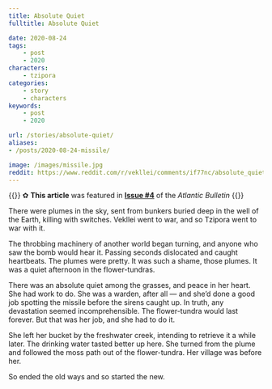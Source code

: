 ```yaml
---
title: Absolute Quiet
fulltitle: Absolute Quiet

date: 2020-08-24
tags:
    - post
    - 2020
characters:
    - tzipora
categories:
    - story
    - characters
keywords:
    - post
    - 2020

url: /stories/absolute-quiet/
aliases:
- /posts/2020-08-24-missile/

image: /images/missile.jpg
reddit: https://www.reddit.com/r/vekllei/comments/if77nc/absolute_quiet/
---
```

{{<note story>}}
✿ **This article** was featured in [**Issue #4**](/news/bulletin/2020/4) of the *Atlantic Bulletin*
{{</note>}}

There were plumes in the sky, sent from bunkers buried deep in the well of the Earth, killing with switches. Vekllei went to war, and so Tzipora went to war with it.

The throbbing machinery of another world began turning, and anyone who saw the bomb would hear it. Passing seconds dislocated and caught heartbeats. The plumes were pretty. It was such a shame, those plumes. It was a quiet afternoon in the flower-tundras.

There was an absolute quiet among the grasses, and peace in her heart. She had work to do. She was a warden, after all — and she’d done a good job spotting the missile before the sirens caught up. In truth, any devastation seemed incomprehensible. The flower-tundra would last forever. But that was her job, and she had to do it.

She left her bucket by the freshwater creek, intending to retrieve it a while later. The drinking water tasted better up here. She turned from the plume and followed the moss path out of the flower-tundra. Her village was before her.

So ended the old ways and so started the new.
